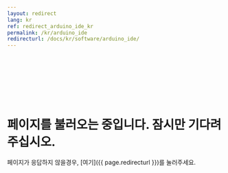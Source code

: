 ```yaml
---
layout: redirect
lang: kr
ref: redirect_arduino_ide_kr
permalink: /kr/arduino_ide
redirecturl: /docs/kr/software/arduino_ide/
---
```


<br><br><br><br><br><br>
# 페이지를 불러오는 중입니다. 잠시만 기다려주십시오.
페이지가 응답하지 않을경우, [여기]({{ page.redirecturl }})를 눌러주세요.
